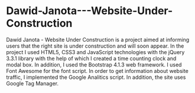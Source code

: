 # Dawid-Janota---Website-Under-Construction
Dawid Janota - Website Under Construction is a project aimed at informing users that the right site is under construction and will soon appear. In the project I used HTML5, CSS3 and JavaScript technologies with the jQuery 3.3.1 library with the help of which I created a time counting clock and modal box. In addition, I used the Bootstrap 4.1.3 web framework. I used Font Awesome for the font script. In order to get information about website traffic, I implemented the Google Analitics script. In addition, the site uses Google Tag Manager.
